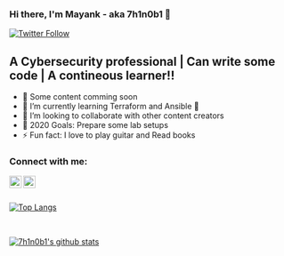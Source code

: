 ### Hi there, I'm Mayank - aka 7h1n0b1 👋

[![Twitter Follow](https://img.shields.io/twitter/follow/7h1n0b1?color=1DA1F2&logo=twitter&style=for-the-badge)](https://twitter.com/intent/follow?original_referer=https%3A%2F%2Fgithub.com%2F7h1n0b1&screen_name=7h1n0b1)

## A Cybersecurity professional | Can write some code | A contineous learner!!

- 🔭 Some content comming soon
- 🌱 I’m currently learning Terraform and Ansible 🌱
- 👯 I’m looking to collaborate with other content creators
- 🥅 2020 Goals: Prepare some lab setups
- ⚡ Fun fact: I love to play guitar and Read books


### Connect with me:

[<img align="left" alt="codeSTACKr | Twitter" width="22px" src="https://cdn.jsdelivr.net/npm/simple-icons@v3/icons/twitter.svg" />][twitter]
[<img align="left" alt="codeSTACKr | LinkedIn" width="22px" src="https://cdn.jsdelivr.net/npm/simple-icons@v3/icons/linkedin.svg" />][linkedin]

<br />
<br />

[![Top Langs](https://github-readme-stats.vercel.app/api/top-langs/?username=7h1n0b1)](https://github.com/7h1n0b1/github-readme-stats)

<br />

[![7h1n0b1's github stats](https://github-readme-stats.vercel.app/api?username=7h1n0b1&hide=contribs,prs&count_private=true&show_icons=truetheme=radical)](https://github.com/7h1n0b1/github-readme-stats)

<br />

[twitter]: https://twitter.com/7h1n0b1
[linkedin]: https://www.linkedin.com/in/7h1n0b1/
